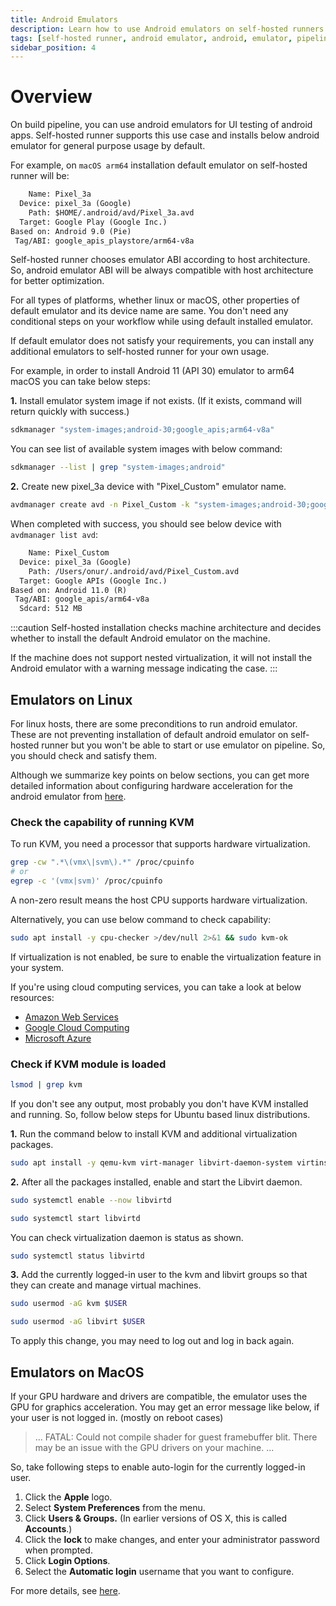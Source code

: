 ```yaml
---
title: Android Emulators
description: Learn how to use Android emulators on self-hosted runners in Appcircle
tags: [self-hosted runner, android emulator, android, emulator, pipeline]
sidebar_position: 4
---
```


# Overview

On build pipeline, you can use android emulators for UI testing of android apps. Self-hosted runner supports this use case and installs below android emulator for general purpose usage by default.

For example, on `macOS arm64` installation default emulator on self-hosted runner will be:

```txt
    Name: Pixel_3a
  Device: pixel_3a (Google)
    Path: $HOME/.android/avd/Pixel_3a.avd
  Target: Google Play (Google Inc.)
Based on: Android 9.0 (Pie)
 Tag/ABI: google_apis_playstore/arm64-v8a
```

Self-hosted runner chooses emulator ABI according to host architecture. So, android emulator ABI will be always compatible with host architecture for better optimization.

For all types of platforms, whether linux or macOS, other properties of default emulator and its device name are same. You don't need any conditional steps on your workflow while using default installed emulator.

If default emulator does not satisfy your requirements, you can install any additional emulators to self-hosted runner for your own usage.

For example, in order to install Android 11 (API 30) emulator to arm64 macOS you can take below steps:

**1.** Install emulator system image if not exists. (If it exists, command will return quickly with success.)

```bash
sdkmanager "system-images;android-30;google_apis;arm64-v8a"
```

You can see list of available system images with below command:

```bash
sdkmanager --list | grep "system-images;android"
```

**2.** Create new pixel_3a device with "Pixel_Custom" emulator name.

```bash
avdmanager create avd -n Pixel_Custom -k "system-images;android-30;google_apis;arm64-v8a" -c 512M -d pixel_3a
```

When completed with success, you should see below device with `avdmanager list avd`:

```txt
    Name: Pixel_Custom
  Device: pixel_3a (Google)
    Path: /Users/onur/.android/avd/Pixel_Custom.avd
  Target: Google APIs (Google Inc.)
Based on: Android 11.0 (R)
 Tag/ABI: google_apis/arm64-v8a
  Sdcard: 512 MB
```

:::caution
Self-hosted installation checks machine architecture and decides whether to install the default Android emulator on the machine.

If the machine does not support nested virtualization, it will not install the Android emulator with a warning message indicating the case.
:::

## Emulators on Linux

For linux hosts, there are some preconditions to run android emulator. These are not preventing installation of default android emulator on self-hosted runner but you won't be able to start or use emulator on pipeline. So, you should check and satisfy them.

Although we summarize key points on below sections, you can get more detailed information about configuring hardware acceleration for the android emulator from [here](https://developer.android.com/studio/run/emulator-acceleration#dependencies-gpu).

### Check the capability of running KVM

To run KVM, you need a processor that supports hardware virtualization.

```bash
grep -cw ".*\(vmx\|svm\).*" /proc/cpuinfo
# or
egrep -c '(vmx|svm)' /proc/cpuinfo
```

A non-zero result means the host CPU supports hardware virtualization.

Alternatively, you can use below command to check capability:

```bash
sudo apt install -y cpu-checker >/dev/null 2>&1 && sudo kvm-ok
```

If virtualization is not enabled, be sure to enable the virtualization feature in your system.

If you're using cloud computing services, you can take a look at below resources:

- [Amazon Web Services](https://aws.amazon.com/blogs/compute/running-hyper-v-on-amazon-ec2-bare-metal-instances/)
- [Google Cloud Computing](https://cloud.google.com/compute/docs/instances/enable-nested-virtualization-vm-instances)
- [Microsoft Azure](https://azure.microsoft.com/en-us/blog/nested-virtualization-in-azure)

### Check if KVM module is loaded

```bash
lsmod | grep kvm
```

If you don't see any output, most probably you don't have KVM installed and running. So, follow below steps for Ubuntu based linux distributions.

**1.** Run the command below to install KVM and additional virtualization packages.

```bash
sudo apt install -y qemu-kvm virt-manager libvirt-daemon-system virtinst libvirt-clients bridge-utils
```

**2.** After all the packages installed, enable and start the Libvirt daemon.

```bash
sudo systemctl enable --now libvirtd
```

```bash
sudo systemctl start libvirtd
```

You can check virtualization daemon is status as shown.

```bash
sudo systemctl status libvirtd
```

**3.** Add the currently logged-in user to the kvm and libvirt groups so that they can create and manage virtual machines.

```bash
sudo usermod -aG kvm $USER
```

```bash
sudo usermod -aG libvirt $USER
```

To apply this change, you may need to log out and log in back again.

## Emulators on MacOS

If your GPU hardware and drivers are compatible, the emulator uses the GPU for graphics acceleration. You may get an error message like below, if your user is not logged in. (mostly on reboot cases)

> ... FATAL: Could not compile shader for guest framebuffer blit. There may be an issue with the GPU drivers on your machine. ...

So, take following steps to enable auto-login for the currently logged-in user.

1. Click the **Apple** logo.
2. Select **System Preferences** from the menu.
3. Click **Users & Groups.** (In earlier versions of OS X, this is called **Accounts**.)
4. Click the **lock** to make changes, and enter your administrator password when prompted.
5. Click **Login Options**.
6. Select the **Automatic login** username that you want to configure.

For more details, see [here](https://support.apple.com/en-us/HT201476).
